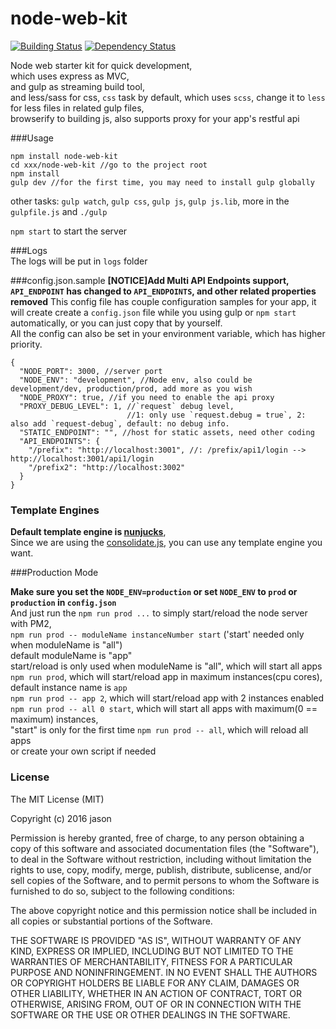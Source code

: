 # node-web-kit

[![Building Status](https://travis-ci.org/JasonBoy/node-web-kit.svg?branch=master)](https://travis-ci.org/JasonBoy/node-web-kit) [![Dependency Status](https://david-dm.org/JasonBoy/node-web-kit.svg)](https://david-dm.org/JasonBoy/node-web-kit)

Node web starter kit for quick development,   
which uses express as MVC,   
and gulp as streaming build tool,  
and less/sass for css, `css` task by default, which uses `scss`, change it to `less` for less files in related gulp files,  
browserify to building js,
also supports proxy for your app's restful api    

###Usage
```
npm install node-web-kit
cd xxx/node-web-kit //go to the project root
npm install  
gulp dev //for the first time, you may need to install gulp globally

```

other tasks: `gulp watch`, `gulp css`, `gulp js`, `gulp js.lib`, more in the `gulpfile.js` and `./gulp`

`npm start` to start the server

###Logs  
The logs will be put in `logs` folder

###config.json.sample
__[NOTICE]Add Multi API Endpoints support, `API_ENDPOINT` has changed to `API_ENDPOINTS`, and other related properties removed__
This config file has couple configuration samples for your app,
it will create create a `config.json` file while you using gulp or `npm start` automatically,
or you can just copy that by yourself.  
All the config can also be set in your environment variable, which has higher priority.

```
{
  "NODE_PORT": 3000, //server port
  "NODE_ENV": "development", //Node env, also could be development/dev, production/prod, add more as you wish
  "NODE_PROXY": true, //if you need to enable the api proxy
  "PROXY_DEBUG_LEVEL": 1, //`request` debug level,
                          //1: only use `request.debug = true`, 2: also add `request-debug`, default: no debug info.
  "STATIC_ENDPOINT": "", //host for static assets, need other coding
  "API_ENDPOINTS": {
    "/prefix": "http://localhost:3001", //: /prefix/api1/login --> http://localhost:3001/api1/login
    "/prefix2": "http://localhost:3002"
  }
}

```


### Template Engines
__Default template engine is [nunjucks](https://github.com/mozilla/nunjucks)__,   
Since we are using the [consolidate.js](https://github.com/tj/consolidate.js), you can use any template engine you want.

###Production Mode

__Make sure you set the `NODE_ENV=production` or set `NODE_ENV` to `prod` or `production` in `config.json`__  
And just run the `npm run prod ...` to simply start/reload the node server with PM2,  
`npm run prod -- moduleName instanceNumber start` ('start' needed only when moduleName is "all")  
default moduleName is "app"  
start/reload is only used when moduleName is "all", which will start all apps  
`npm run prod`, which will start/reload app in maximum instances(cpu cores), default instance name is `app`   
`npm run prod -- app 2`, which will start/reload app with 2 instances enabled    
`npm run prod -- all 0 start`, which will start all apps with maximum(0 == maximum) instances,  
 "start" is only for the first time
`npm run prod -- all`, which will reload all apps  
or
create your own script if needed

### License

The MIT License (MIT)

Copyright (c) 2016 jason

Permission is hereby granted, free of charge, to any person obtaining a copy
of this software and associated documentation files (the "Software"), to deal
in the Software without restriction, including without limitation the rights
to use, copy, modify, merge, publish, distribute, sublicense, and/or sell
copies of the Software, and to permit persons to whom the Software is
furnished to do so, subject to the following conditions:

The above copyright notice and this permission notice shall be included in all
copies or substantial portions of the Software.

THE SOFTWARE IS PROVIDED "AS IS", WITHOUT WARRANTY OF ANY KIND, EXPRESS OR
IMPLIED, INCLUDING BUT NOT LIMITED TO THE WARRANTIES OF MERCHANTABILITY,
FITNESS FOR A PARTICULAR PURPOSE AND NONINFRINGEMENT. IN NO EVENT SHALL THE
AUTHORS OR COPYRIGHT HOLDERS BE LIABLE FOR ANY CLAIM, DAMAGES OR OTHER
LIABILITY, WHETHER IN AN ACTION OF CONTRACT, TORT OR OTHERWISE, ARISING FROM,
OUT OF OR IN CONNECTION WITH THE SOFTWARE OR THE USE OR OTHER DEALINGS IN THE
SOFTWARE.
